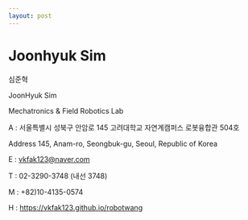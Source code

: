 ```yaml
---
layout: post
---
```


# Joonhyuk Sim

심준혁

JoonHyuk Sim

Mechatronics & Field Robotics Lab

A : 서울특별시 성북구 안암로 145 고려대학교 자연계캠퍼스 로봇융합관 504호

Address 145, Anam-ro, Seongbuk-gu, Seoul, Republic of Korea

E : vkfak123@naver.com

T : 02-3290-3748 (내선 3748)

M : +82)10-4135-0574

H : https://vkfak123.github.io/robotwang
